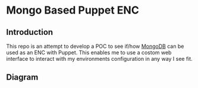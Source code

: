 # Mongo Based Puppet ENC

## Introduction

This repo is an attempt to develop a POC to see if/how [MongoDB](https://www.mongodb.com/)
 can be used as an ENC with Puppet.  This enables me to use a costom web interface to interact with my environments configuration in any way I see fit.

## Diagram


